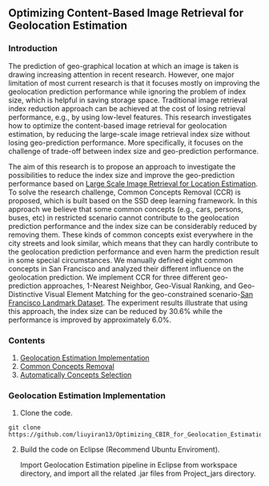 ## Optimizing Content-Based Image Retrieval for Geolocation Estimation

### Introduction

The prediction of geo-graphical location at which an image is taken is drawing increasing attention in recent research. However, one major limitation of most current research is that it focuses mostly on improving the geolocation prediction performance while ignoring the problem of index size, which is helpful in saving storage space. Traditional image retrieval index reduction approach can be achieved at the cost of losing retrieval performance, e.g., by using low-level features. This research investigates how to optimize the content-based image retrieval for geolocation estimation, by reducing the large-scale image retrieval index size without losing geo-prediction performance. More specifically, it focuses on the challenge of trade-off between index size and geo-prediction performance. 

The aim of this research is to propose an approach to investigate the possibilities to reduce the index size and improve the geo-prediction performance based on [Large Scale Image Retrieval for Location Estimation](https://repository.tudelft.nl/islandora/object/uuid%3A0d09c0dc-fcb7-4598-90e0-d2a53e675cc3). To solve the research challenge, Common Concepts Removal (CCR) is proposed, which is built based on the SSD deep learning framework. In this approach we believe that some common concepts (e.g., cars, persons, buses, etc) in restricted scenario cannot contribute to the geolocation prediction performance and the index size can be considerably reduced by removing them. These kinds of common concepts exist everywhere in the city streets and look similar, which means that they can hardly contribute to the geolocation prediction performance and even harm the prediction result in some special circumstances. We manually defined eight common concepts in San Francisco and analyzed their different influence on the geolocation prediction. We implement CCR for three different geo-prediction approaches, 1-Nearest Neighbor, Geo-Visual Ranking, and Geo-Distinctive Visual Element Matching for the geo-constrained scenario-[San Francisco Landmark Dataset](https://purl.stanford.edu/vn158kj2087). The experiment results illustrate that using this approach, the index size can be reduced by 30.6% while the performance is improved by approximately 6.0%. 


### Contents

1. [Geolocation Estimation Implementation](#Geolocation_Estimation_Implementation)
2. [Common Concepts Removal](#CCR)
3. [Automatically Concepts Selection](#Automatically)


### Geolocation Estimation Implementation

1. Clone the code.

  ```Shell
  git clone https://github.com/liuyiran13/Optimizing_CBIR_for_Geolocation_Estimation.git
  ```
  
2. Build the code on Eclipse (Recommend Ubuntu Enviroment).

	Import Geolocation Estimation pipeline in Eclipse from workspace directory, and import all the related .jar files from Project_jars directory. 
